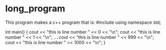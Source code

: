 # long_program
This program makes a c++ program that is:
#include <iostream>
using namespace std;

int main() {
cout << "this is line number " << 0 << "\n";
cout << "this is line number " << 1 << "\n";
...
cout << "this is line number " << 999 << "\n";
cout << "this is line number " << 1000 << "\n";
}
